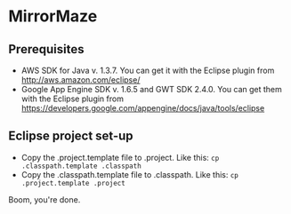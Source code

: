 MirrorMaze
==========

Prerequisites
----------
* AWS SDK for Java v. 1.3.7. You can get it with the Eclipse plugin from http://aws.amazon.com/eclipse/
* Google App Engine SDK v. 1.6.5 and GWT SDK 2.4.0. You can get them with the Eclipse plugin from https://developers.google.com/appengine/docs/java/tools/eclipse

Eclipse project set-up
----------

* Copy the .project.template file to .project. Like this: `cp .classpath.template .classpath`
* Copy the .classpath.template file to .classpath. Like this: `cp .project.template .project`

Boom, you're done.